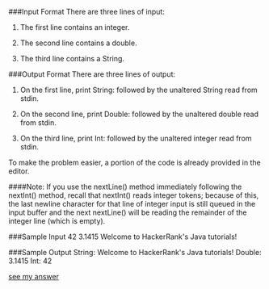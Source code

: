 ###Input Format
There are three lines of input:

1. The first line contains an integer.

2. The second line contains a double.

3. The third line contains a String.


###Output Format
There are three lines of output:

1. On the first line, print String: followed by the unaltered String read from stdin.

2. On the second line, print Double: followed by the unaltered double read from stdin.

3. On the third line, print Int: followed by the unaltered integer read from stdin.

To make the problem easier, a portion of the code is already provided in the editor.

####Note: 
If you use the nextLine() method immediately following the nextInt() method, recall that nextInt() reads integer tokens; because of this, the last newline character for that line of integer input is still queued in the input buffer and the next nextLine() will be reading the remainder of the integer line (which is empty).

###Sample Input
	42
	3.1415
	Welcome to HackerRank's Java tutorials!
	
###Sample Output
	String: Welcome to HackerRank's Java tutorials!
	Double: 3.1415
	Int: 42

[see my answer](https://github.com/bonghaha/hackerrank-Java/blob/master/Java_Stdin_and_stdout_II/JavaStdinAndStdoutII.java)
